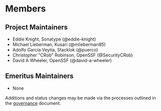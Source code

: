 # Members

## Project Maintainers

- Eddie Knight, Sonatype (@eddie-knight)
- Michael Lieberman, Kusari (@mlieberman85)
- Adolfo García Veytia, Stacklok (@puerco)
- Christopher "CRob" Robinson, OpenSSF (@SecurityCRob)
- David A Wheeler, OpenSSF (@david-a-wheeler)

## Emeritus Maintainers

- None

Additions and status changes may be made via the processes outlined in the [governance](/GOVERNANCE.md) document.
